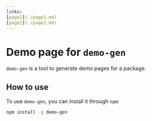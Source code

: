 ```yaml
---
links:
[page1](./page1.md)
[page2](./page2.md)
---
```


# Demo page for `demo-gen`

`demo-gen` is a tool to generate demo pages for a package.



## How to use

To use `demo-gen`, you can install it through `npm`:

```sh
npm install -g demo-gen
```





